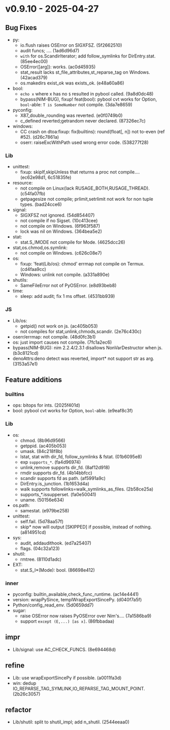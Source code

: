 
# v0.9.10 - 2025-04-27

## Bug Fixes
- py:
    - io.flush raises OSError on SIGXFSZ. (5f2662510)
    - audit funcs; .... (1ad6d96d7)
    - `with` for os.ScandirIterator; add follow_symlinks for DirEntry.stat. (85ee4ec00)
    - OSError([arg]): works. (ac0d45935)
    - stat_result lacks st_file_attributes,st_reparse_tag on Windows. (42acad379)
    - os.makedirs exist_ok was exists_ok. (e48a60a86)
- bool:
    - `echo x` where x has no `$` resulted in pybool called. (9a8d0dc48)
    - bypass(NIM-BUG), fixup! feat(bool): pybool cvt works for Option, `bool`-able: `T is SomeNumber` not compile. (3da7e8659)
- pyconfig:
    - X87_double_rounding was reverted. (e0f0749b0)
    - c_defined reverted;getrandom never declared. (87326ec7c)
- windows:
    - CC crash on dtoa:fixup: fix(builtins): round(float[, n]) not to-even (ref #52). (d26c7861a)
    - oserr: raiseExcWithPath used wrong error code. (538277f28)

### Lib
- unittest:
    - fixup: skipIf,skipUnless that returns a proc not compile.... (ec62e98d1, 6c51835fe)
- resource:
    - not compile on Linux(lack RUSAGE_BOTH,RUSAGE_THREAD). (c54fa07fb)
    - getpagesize not compile; prlimit,setrlimit not work for non tuple types. (bad24cce6)
- signal:
    - SIGXFSZ not ignored. (54d854407)
    - not compile if no Sigset. (10c413cee)
    - not compile on Windows. (6f963f587)
    - lock was nil on Windows. (364bea5e2)
- stat:
    - stat.S_IMODE not compile for Mode. (4625dcc26)
- stat,os.chmod,os.symlink:
    - not compile on Windows. (c626c08e7)
- os:
    - fixup: 'feat(Lib/os): chmod' errmap not compile on Termux. (cd4faa9cc)
    - Windows: unlink not compile. (a331a890e)
- shutils:
    - SameFileError not of PyOSError. (e8d93beb8)
- time:
    - sleep: add audit; fix 1 ms offset. (4531bb939)

### JS
- Lib/os:
    - getpid() not work on js. (ac405b053)
    - not compiles for stat,unlink,chmods,scandir. (2e76c430c)
- oserr/errmap: not compile. (48d0fc3b1)
- os: just import causes not compile. (7fc1a2ec6)
- bypass(NIM-BUG): nim 2.2.4/2.3.1 disallows NonVarDestructor when js. (b3c8121cd)
- denoAttrs:deno detect was reverted, import* not support str as arg. (3153a57e1)

## Feature additions
### builtins
- ops: bitops for ints. (2025f401d)
- bool: pybool cvt works for Option, `bool`-able. (e9eaf8c3f)

### Lib
- os:
    - chmod. (8b96d9566)
    - getppid. (ac405b053)
    - umask. (84c218f8b)
    - lstat, stat with dir_fd, follow_symlinks & fstat. (01b6095e8)
    - exp `supports_*`. (fa4d96974)
    - unlink,remove supports dir_fd. (8af12d918)
    - rmdir supports dir_fd. (4b14bbfcc)
    - scandir supports fd as path. (af5991a9c)
    - DirEntry.is_junction. (1b1653d4a)
    - walk supports followlinks=walk_symlinks_as_files. (2b58ce25a)
    - supports_*.issupperset. (fa0e50041)
    - uname. (50156e634)
- os.path:
    - samestat. (e979be258)
- unittest:
    - self.fail. (5d78aa57f)
    - skip* now will output [SKIPPED] if possible, instead of nothing. (a814951cd)
- sys:
    - audit, addaudithook. (ed7a25407)
    - flags. (04c32a123)
- shutil:
    - rmtree. (8110d1adc)
- EXT:
    - stat.S_I*(Mode): bool. (86698e412)

### inner
- pyconfig: builtin_available,check_func_runtime. (ac14e4441)
- version: wrapPySince, templWrapExportSincePy. (d040f7a5f)
- Python/config_read_env. (5d0659dd7)
- sugar:
    - raise OSError now raises PyOSError over Nim's.... (7a1586ba9)
    - support `except (E,...) [as x]`. (86fbbadaa)

## impr
- Lib/signal: use AC_CHECK_FUNCS. (8e694468d)

## refine
- Lib: use wrapExportSincePy if possible. (a0011fa3d)
- win: dedup IO_REPARSE_TAG_SYMLINK,IO_REPARSE_TAG_MOUNT_POINT. (2b26c3057)

## refactor
- Lib/shutil: split to shutil_impl; add n_shutil. (2544eeaa0)


